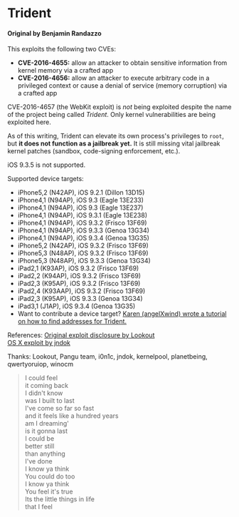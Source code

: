 # Trident
#### Original by Benjamin Randazzo

This exploits the following two CVEs:
* **CVE-2016-4655:** allow an attacker to obtain sensitive information from kernel memory via a crafted app
* **CVE-2016-4656:** allow an attacker to execute arbitrary code in a privileged context or cause a denial of service (memory corruption) via a crafted app

CVE-2016-4657 (the WebKit exploit) is *not* being exploited despite the name of the project being called *Trident*. Only kernel vulnerabilities are being exploited here.

As of this writing, Trident can elevate its own process's privileges to `root`, but **it does not function as a jailbreak yet.** It is still missing vital jailbreak kernel patches (sandbox, code-signing enforcement, etc.).

iOS 9.3.5 is not supported.

Supported device targets:
* iPhone5,2 (N42AP), iOS 9.2.1 (Dillon 13D15)
* iPhone4,1 (N94AP), iOS 9.3 (Eagle 13E233)
* iPhone4,1 (N94AP), iOS 9.3 (Eagle 13E237)
* iPhone4,1 (N94AP), iOS 9.3.1 (Eagle 13E238)
* iPhone4,1 (N94AP), iOS 9.3.2 (Frisco 13F69)
* iPhone4,1 (N94AP), iOS 9.3.3 (Genoa 13G34)
* iPhone4,1 (N94AP), iOS 9.3.4 (Genoa 13G35)
* iPhone5,2 (N42AP), iOS 9.3.2 (Frisco 13F69)
* iPhone5,3 (N48AP), iOS 9.3.2 (Frisco 13F69)
* iPhone5,3 (N48AP), iOS 9.3.3 (Genoa 13G34)
* iPad2,1 (K93AP), iOS 9.3.2 (Frisco 13F69)
* iPad2,2 (K94AP), iOS 9.3.2 (Frisco 13F69)
* iPad2,3 (K95AP), iOS 9.3.2 (Frisco 13F69)
* iPad2,4 (K93AAP), iOS 9.3.2 (Frisco 13F69)
* iPad2,3 (K95AP), iOS 9.3.3 (Genoa 13G34)
* iPad3,1 (J1AP), iOS 9.3.4 (Genoa 13G35)
* Want to contribute a device target? [Karen (angelXwind) wrote a tutorial on how to find addresses for Trident.](https://angelxwind.net/?page/trident-address-tutorial)

References:
[Original exploit disclosure by Lookout](http://info.lookout.com/rs/051-ESQ-475/images/lookout-pegasus-technical-analysis.pdf)  
[OS X exploit by jndok](https://jndok.github.io/2016/10/04/pegasus-writeup/)

Thanks: Lookout, Pangu team, i0n1c, jndok, kernelpool, planetbeing, qwertyoruiop, winocm
  
> I could feel  
> it coming back  
> I didn't know  
> was I built to last  
> I've come so far so fast  
> and it feels like a hundred years  
> am I dreaming'  
> is it gonna last  
> I could be  
> better still  
> than anything  
> I've done  
> I know ya think  
> You could do too  
> I know ya think  
> You feel it's true  
> Its the little things in life  
> that I feel